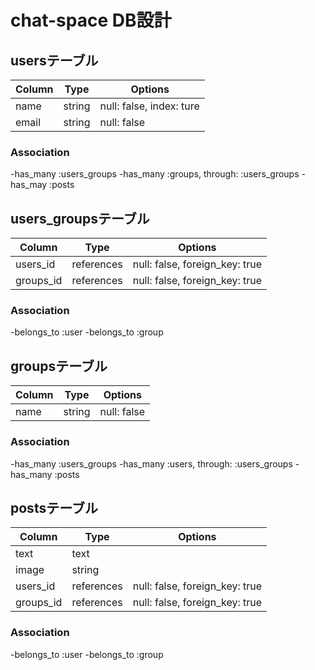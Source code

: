 # chat-space DB設計
## usersテーブル
|Column|Type|Options|
|------|----|-------|
|name|string|null: false, index: ture|
|email|string|null: false|
### Association
-has_many :users_groups
-has_many :groups, through:  :users_groups
-has_may :posts

## users_groupsテーブル
|Column|Type|Options|
|------|----|-------|
|users_id|references|null: false, foreign_key: true|
|groups_id|references|null: false, foreign_key: true|
### Association
-belongs_to :user
-belongs_to :group

## groupsテーブル
|Column|Type|Options|
|------|----|-------|
|name|string|null: false|
### Association
-has_many :users_groups
-has_many :users, through: :users_groups
-has_many :posts

## postsテーブル
|Column|Type|Options|
|------|----|-------|
|text|text||
|image|string||
|users_id|references|null: false, foreign_key: true|
|groups_id|references|null: false, foreign_key: true|
### Association
-belongs_to :user
-belongs_to :group

